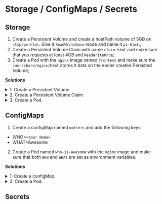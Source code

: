 # Storage / ConfigMaps / Secrets

## Storage

1. Create a Persistent Volume and create a hostPath volume of 5GB on `/tmp/pv-html`. Give it `ReadWriteOnce` mode and name it `pv-html`.;
2. Create a Persistent Volume Claim with name `claim-html` and make sure that you requests at least 4GB and `ReadWriteOnce`;
3. Create a Pod with the `nginx` image named `frontend` and make sure the `/usr/share/nginx/html` stores it data on the earlier created Persisted Volume;

**Solutions**

<details>
<summary>1. Create a Persistent Volume.</summary>
<br>
pv.yaml:

    apiVersion: v1
    kind: PersistentVolume
    metadata:
      name: pv-html
    spec:
      capacity:
        storage: 5Gi
      volumeMode: Filesystem
      accessModes:
        - ReadWriteOnce
      hostPath:
        path: /tmp/pv-html

Execute:

    kubectl create -f pv.yaml

</details>

<details>
<summary>2. Create a Persistent Volume Claim.</summary>
<br>
pvc.yaml

    apiVersion: v1
    kind: PersistentVolumeClaim
    metadata:
      name: claim-html
    spec:
      accessModes:
        - ReadWriteOnce
      volumeMode: Filesystem
      resources:
        requests:
          storage: 4Gi

Execute:

    kubectl create -f pvc.yaml

</details>

<details>
<summary>3. Create a Pod.</summary>
<br>

pod.yml

    apiVersion: v1
    kind: Pod
    metadata:
      name: mypod
    spec:
      containers:
        - name: frontend
          image: nginx
          volumeMounts:
          - mountPath: "/var/www/html"
            name: html-claim
      volumes:
        - name: html-claim
          persistentVolumeClaim:
            claimName: claim-html

Execute:

    kubectl create -f pod.yaml

</details>

## ConfigMaps

1. Create a configMap named `matters` and add the following keys:
* WHO=`<Your Name>`
* WHAT=Awesome
2. Create a Pod named `who-is-awesome` with the `nginx` image and make sure that both `WHO` and `WHAT` are set as environment variables.

**Solutions**

<details>
<summary>1. Create a configMap.</summary>
<br>

Execute:

    $ kubectl create configmap matters --from-literal=WHO=Werner --from-literal=WHAT=pizza

</details>

<details>
<summary>2. Create a Pod.</summary>
<br>


    apiVersion: v1
    kind: Pod
    metadata:
      labels:
        run: who-is-awesome
      name: who-is-awesome
    spec:
      containers:
      - image: nginx
        name: who-is-awesome
        env:
        - name: WHO
          valueFrom:
            configMapKeyRef:
              name: matters
              key: WHO
        - name: WHAT
          valueFrom:
            configMapKeyRef:
              name: matters
              key: WHAT

Execute:

    $ kubectl create -f who-is-awesome.yaml
    $ kubectl exec -it who-is-awesome -- env | egrep 'WHO|WHAT'
    WHAT=pizza
    WHO=Werner

</details>



## Secrets


